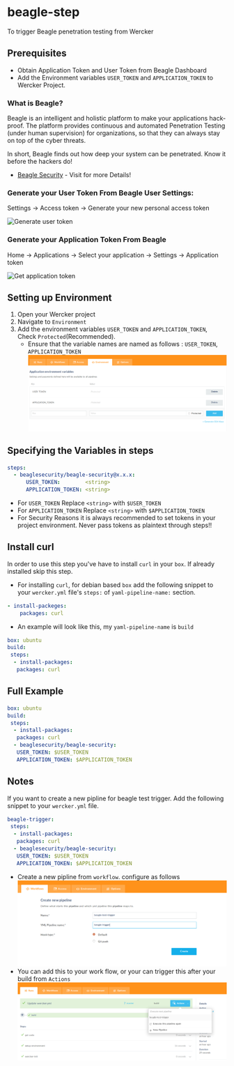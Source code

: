 # beagle-step
To trigger Beagle penetration testing from Wercker

## Prerequisites

* Obtain Application Token and User Token from Beagle Dashboard
* Add the Environment variables `USER_TOKEN` and `APPLICATION_TOKEN` to Wercker Project. 

### What is Beagle?

Beagle is an intelligent and holistic platform to make your applications hack-proof. The platform provides continuous and automated Penetration Testing (under human supervision) for organizations, so that they can always stay on top of the cyber threats.

In short, Beagle finds out how deep your system can be penetrated. Know it before the hackers do! 

* [Beagle Security](https://beaglesecurity.com/) - Visit for more Details!

### Generate your User Token From Beagle User Settings:
  Settings -> Access token -> Generate your new personal access token

![Generate user token](https://beagle-assets.s3.ca-central-1.amazonaws.com/share/usertoken.png)

### Generate your Application Token From Beagle<br></h3>
  Home -> Applications -> Select your application -> Settings -> Application token

![Get application token](https://beagle-assets.s3.ca-central-1.amazonaws.com/share/apptoken.png)

## Setting up Environment

1. Open your Wercker project
2. Navigate to `Environment`
3. Add the environment variables `USER_TOKEN` and `APPLICATION_TOKEN`, Check `Protected`(Recommended).
	* Ensure that the variable names are named as follows : `USER_TOKEN`, `APPLICATION_TOKEN`
![environment](/images/1.png)

## Specifying the Variables in steps
```yaml
steps:
  - beaglesecurity/beagle-security@x.x.x:
      USER_TOKEN:        <string> 
      APPLICATION_TOKEN: <string> 
```
* For `USER_TOKEN` Replace `<string>` with `$USER_TOKEN`
* For `APPLICATION_TOKEN` Replace `<string>` with `$APPLICATION_TOKEN`
* For Security Reasons it is always recommended to set tokens in your project environment. Never pass tokens as plaintext through steps!!

## Install curl
In order to use this step you've have to install `curl` in your `box`. If already installed skip this step. 
* For installing `curl`, for debian based `box` add the following snippet to your `wercker.yml` file's `steps:` of `yaml-pipeline-name:` section. 
```yaml
- install-packeges:
	packages: curl
```
* An example will look like this, my `yaml-pipeline-name` is `build`
```yaml
box: ubuntu
build:
 steps:
  - install-packages:
   packages: curl
```

## Full Example
```yaml
box: ubuntu
build:
 steps:
  - install-packages:
   packages: curl
  - beaglesecurity/beagle-security:
   USER_TOKEN: $USER_TOKEN 
   APPLICATION_TOKEN: $APPLICATION_TOKEN
``` 
## Notes
If you want to create a new pipline for beagle test trigger. Add the following snippet to your `wercker.yml` file.
```yaml
beagle-trigger:
 steps:
  - install-packages:
   packages: curl
  - beaglesecurity/beagle-security:
   USER_TOKEN: $USER_TOKEN 
   APPLICATION_TOKEN: $APPLICATION_TOKEN
``` 
* Create a new pipline from `workflow`. configure as follows
![pipline](/images/2.png)
* You can add this to your work flow, or your can trigger this after your build from `Actions`
![actions](/images/3.png)


